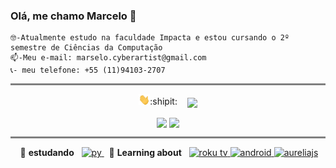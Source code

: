 ### Olá, me chamo Marcelo 👋
    🤓-Atualmente estudo na faculdade Impacta e estou cursando o 2º semestre de Ciências da Computação
    📫-Meu e-mail: marselo.cyberartist@gmail.com
    📞- meu telefone: +55 (11)94103-2707 

<hr style="height:3px;border-width:0;color:gray;background-color:gray">

<p align="center">
  <img src="./git_image/hi.gif" width="18px">:shipit: &nbsp;&nbsp;
  <img align='center' src="https://visitor-badge.laobi.icu/badge?page_id=marselo10.visitor-badge">
</p>

<p align="center">
  <img align="center" src="https://github-readme-stats.vercel.app/api?username=marselo10&show_icons=true&theme=dark" width="360">
  <img align="center" src="https://github-readme-stats.vercel.app/api/top-langs/?username=marselo10&layout=compact&theme=dark&langs_count=10&hide=css,scss,html,java,plpgsql,objective-c,less,typescript,ruby,starlark,vue,tsql,assembly,hack,python,makefile,perl,c,shell,batchfile,smarty,php,dockerfile,c%2B%2B" width="360"/>  
</p>

<hr style="height:3px;border-width:0;color:gray;background-color:gray">

<p align="center">
<span>&nbsp;🔳 <b>estudando</b>&nbsp;&nbsp;</span>
<a href="https://www.python.org" target="_blank"> <img src="./img/python" alt="py" height="25"/> </a>
<span>&nbsp;&nbsp;🔳 <b>Learning about</b>&nbsp;&nbsp;</span>
<a href="https://developer.roku.com" target="_blank"> <img src="./img/roku.svg" alt="roku tv" height="25"/> </a>
<a href="https://developer.android.com" target="_blank"> <img src="./img/android.svg" alt="android" height="25"/> </a>
<a href="https://docs.aurelia.io" target="_blank"> <img src="./img/aurelia.svg" alt="aureliajs" height="25"/> </a>
</p>
